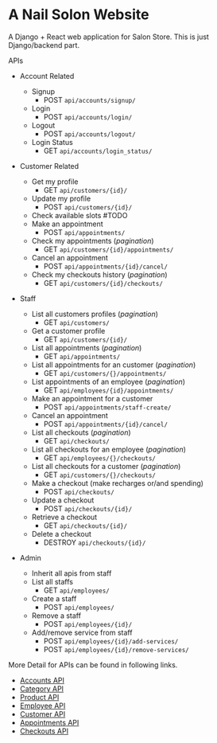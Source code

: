# A Nail Solon Website
A Django + React web application for Salon Store. 
This is just Django/backend part.

APIs
- Account Related
    - Signup
        - POST `api/accounts/signup/`  
    - Login
        - POST `api/accounts/login/` 
    - Logout
        - POST `api/accounts/logout/` 
    - Login Status
        - GET `api/accounts/login_status/` 
        
    
- Customer Related
    - Get my profile
        - GET `api/customers/{id}/`
    - Update my profile
        - POST `api/customers/{id}/`
    - Check available slots #TODO
    - Make an appointment
        - POST `api/appointments/`
    - Check my appointments (_pagination_)
        - GET `api/customers/{id}/appointments/`
    - Cancel an appointment
        - POST `api/appointments/{id}/cancel/`
    - Check my checkouts history (_pagination_)
        - GET `api/customers/{id}/checkouts/`
    


- Staff
    - List all customers profiles (_pagination_)
        - GET `api/customers/` 
    - Get a customer profile
        - GET `api/customers/{id}/`
    - List all appointments (_pagination_)
        - GET `api/appointments/`
    - List all appointments for an customer (_pagination_)
        - GET `api/customers/{}/appointments/`
    - List appointments of an employee (_pagination_)
        - GET `api/employees/{id}/appointments/`    
    - Make an appointment for a customer
        - POST `api/appointments/staff-create/`
    - Cancel an appointment
        - POST `api/appointments/{id}/cancel/`
    - List all checkouts (_pagination_)
        - GET `api/checkouts/`
    - List all checkouts for an employee (_pagination_)
        - GET `api/employees/{}/checkouts/`
    - List all checkouts for a customer (_pagination_)
        - GET `api/customers/{}/checkouts/`
    - Make a checkout (make recharges or/and spending)
        - POST `api/checkouts/`
    - Update a checkout
        - POST `api/checkouts/{id}/`
    - Retrieve a checkout
        - GET `api/checkouts/{id}/`
    - Delete a checkout
        - DESTROY `api/checkouts/{id}/`
        
        
- Admin
    - Inherit all apis from staff
    - List all staffs
        - GET `api/employees/`
    - Create a staff
        - POST `api/employees/`
    - Remove a staff
        - POST `api/employees/{id}/`
    - Add/remove service from staff
        - POST `api/employees/{id}/add-services/`
        - POST `api/employees/{id}/remove-services/`
    
    
More Detail for APIs can be found in following links.
- [Accounts API](https://github.com/hobyfrezk/danni_web/blob/main/accounts/README.md)
- [Category API](https://github.com/hobyfrezk/danni_web/blob/main/categories/README.md)
- [Product API](https://github.com/hobyfrezk/danni_web/blob/main/products/README.md)
- [Employee API](https://github.com/hobyfrezk/danni_web/blob/main/employees/README.md)
- [Customer API](https://github.com/hobyfrezk/danni_web/blob/main/customers/README.md)
- [Appointments API](https://github.com/hobyfrezk/danni_web/blob/main/appointments/README.md)
- [Checkouts API](https://github.com/hobyfrezk/danni_web/blob/main/checouts/README.md)
